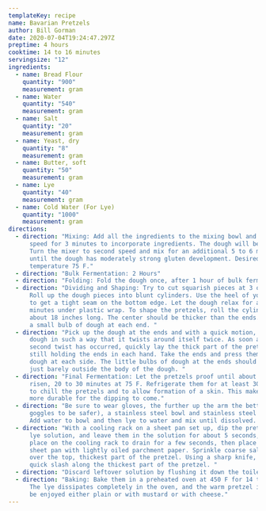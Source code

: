 ```yaml
---
templateKey: recipe
name: Bavarian Pretzels
author: Bill Gorman
date: 2020-07-04T19:24:47.297Z
preptime: 4 hours
cooktime: 14 to 16 minutes
servingsize: "12"
ingredients:
  - name: Bread Flour
    quantity: "900"
    measurement: gram
  - name: Water
    quantity: "540"
    measurement: gram
  - name: Salt
    quantity: "20"
    measurement: gram
  - name: Yeast, dry
    quantity: "8"
    measurement: gram
  - name: Butter, soft
    quantity: "50"
    measurement: gram
  - name: Lye
    quantity: "40"
    measurement: gram
  - name: Cold Water (For Lye)
    quantity: "1000"
    measurement: gram
directions:
  - direction: "Mixing: Add all the ingredients to the mixing bowl and mix on first
      speed for 3 minutes to incorporate ingredients. The dough will be stiff.
      Turn the mixer to second speed and mix for an additional 5 to 6 minutes
      until the dough has moderately strong gluten development. Desired Dough
      temperature 75 F."
  - direction: "Bulk Fermentation: 2 Hours"
  - direction: "Folding: Fold the dough once, after 1 hour of bulk fermentation"
  - direction: "Dividing and Shaping: Try to cut squarish pieces at 3 ounces each.
      Roll up the dough pieces into blunt cylinders. Use the heel of your hands
      to get a tight seam on the bottom edge. Let the dough relax for a few
      minutes under plastic wrap. To shape the pretzels, roll the cylinder to
      about 18 inches long. The center should be thicker than the ends. Do leave
      a small bulb of dough at each end. "
  - direction: "Pick up the dough at the ends and with a quick motion, twirl the
      dough in such a way that it twists around itself twice. As soon as the
      second twist has occurred, quickly lay the thick part of the pretzel down,
      still holding the ends in each hand. Take the ends and press them into the
      dough at each side. The little bulbs of dough at the ends should protrude
      just barely outside the body of the dough. "
  - direction: "Final Fermentation: Let the pretzels proof until about 50 percent
      risen, 20 to 30 minutes at 75 F. Refrigerate them for at least 30 minutes
      to chill the pretzels and to allow formation of a skin. This makes them
      more durable for the dipping to come."
  - direction: "Be sure to wear gloves, the further up the arm the better (and
      goggles to be safer), a stainless steel bowl and stainless steel spoon.
      Add water to bowl and then lye to water and mix until dissolved. "
  - direction: "With a cooling rack on a sheet pan set up, dip the pretzels in the
      lye solution, and leave them in the solution for about 5 seconds, and
      place on the cooling rack to drain for a few seconds, then place them onto
      sheet pan with lightly oiled parchment paper. Sprinkle coarse salt lightly
      over the top, thickest part of the pretzel. Using a sharp knife, make one
      quick slash along the thickest part of the pretzel. "
  - direction: "Discard leftover solution by flushing it down the toilet. "
  - direction: "Baking: Bake them in a preheated oven at 450 F for 14 to 16 minutes.
      The lye dissipates completely in the oven, and the warm pretzel is left to
      be enjoyed either plain or with mustard or with cheese."
---
```

